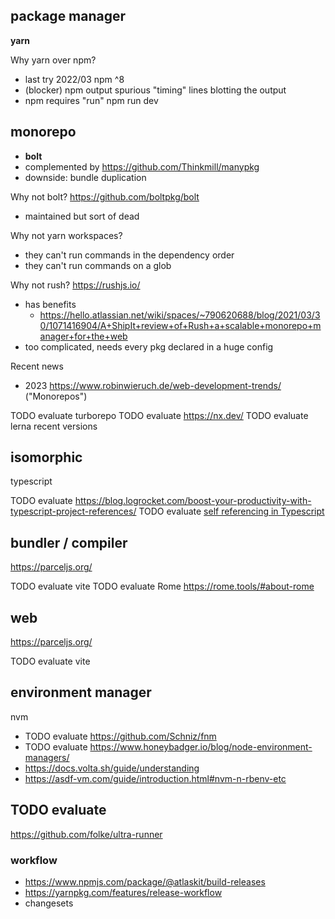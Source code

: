 

## package manager
**yarn**

Why yarn over npm?
* last try 2022/03 npm ^8
* (blocker) npm output spurious "timing" lines blotting the output
* npm requires "run" npm run dev


## monorepo

* **bolt**
* complemented by https://github.com/Thinkmill/manypkg
* downside: bundle duplication

Why not bolt? https://github.com/boltpkg/bolt
* maintained but sort of dead

Why not yarn workspaces?
* they can't run commands in the dependency order
* they can't run commands on a glob

Why not rush? https://rushjs.io/
* has benefits
  * https://hello.atlassian.net/wiki/spaces/~790620688/blog/2021/03/30/1071416904/A+ShipIt+review+of+Rush+a+scalable+monorepo+manager+for+the+web
* too complicated, needs every pkg declared in a huge config

Recent news
* 2023 https://www.robinwieruch.de/web-development-trends/ ("Monorepos")

TODO evaluate turborepo
TODO evaluate https://nx.dev/
TODO evaluate lerna recent versions


## isomorphic
typescript

TODO evaluate https://blog.logrocket.com/boost-your-productivity-with-typescript-project-references/
TODO evaluate [self referencing in Typescript]()


## bundler / compiler
https://parceljs.org/

TODO evaluate vite
TODO evaluate Rome https://rome.tools/#about-rome

## web
https://parceljs.org/

TODO evaluate vite


## environment manager

nvm

* TODO evaluate https://github.com/Schniz/fnm
* TODO evaluate https://www.honeybadger.io/blog/node-environment-managers/
* https://docs.volta.sh/guide/understanding
* https://asdf-vm.com/guide/introduction.html#nvm-n-rbenv-etc



## TODO evaluate

https://github.com/folke/ultra-runner

### workflow
- https://www.npmjs.com/package/@atlaskit/build-releases
- https://yarnpkg.com/features/release-workflow
- changesets
